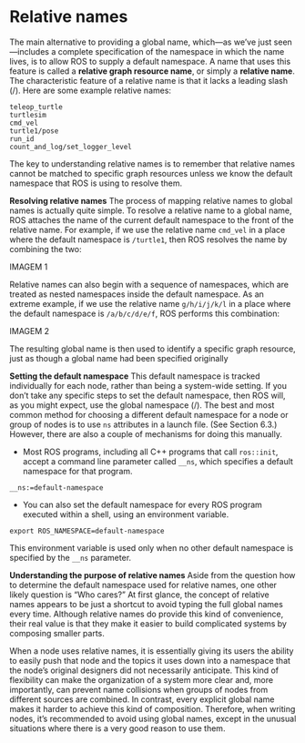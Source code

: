 # Relative names

The main alternative to providing a global name, which—as we’ve just seen—includes a complete specification 
of the namespace in which the name lives, is to allow ROS to supply a default namespace. A name that uses 
this feature is called a **relative graph resource name**, or simply a **relative name**. The characteristic 
feature of a relative name is that it lacks a leading slash (/). Here are some example relative names:

```
teleop_turtle 
turtlesim 
cmd_vel 
turtle1/pose 
run_id 
count_and_log/set_logger_level
```

The key to understanding relative names is to remember that relative names cannot be matched to specific graph 
resources unless we know the default namespace that ROS is using to resolve them.

**Resolving relative names** The process of mapping relative names to global names is actually quite simple. 
To resolve a relative name to a global name, ROS attaches the name of the current default namespace to the front 
of the relative name. For example, if we use the relative name `cmd_vel` in a place where the default namespace 
is `/turtle1`, then ROS resolves the name by combining the two:

IMAGEM 1

Relative names can also begin with a sequence of namespaces, which are treated as nested namespaces inside the 
default namespace. As an extreme example, if we use the relative name `g/h/i/j/k/l` in a place where the default 
namespace is `/a/b/c/d/e/f`, ROS performs this combination:

IMAGEM 2

The resulting global name is then used to identify a specific graph resource, just as though a global name had been 
specified originally

**Setting the default namespace** This default namespace is tracked individually for each node, rather than being a 
system-wide setting. If you don’t take any specific steps to set the default namespace, then ROS will, as you might 
expect, use the global namespace (/). The best and most common method for choosing a different default namespace for 
a node or group of nodes is to use `ns` attributes in a launch file. (See Section 6.3.) However, there are also a 
couple of mechanisms for doing this manually.

- Most ROS programs, including all C++ programs that call `ros::init`, accept a command line parameter called `__ns`, 
which specifies a default namespace for that program.

```
__ns:=default-namespace
```

- You can also set the default namespace for every ROS program executed within a shell, using an environment variable.

```
export ROS_NAMESPACE=default-namespace
```

This environment variable is used only when no other default namespace is specified by the `__ns` parameter.

**Understanding the purpose of relative names** Aside from the question how to determine the default namespace used for 
relative names, one other likely question is “Who cares?” At first glance, the concept of relative names appears to be 
just a shortcut to avoid typing the full global names every time. Although relative names do provide this kind of 
convenience, their real value is that they make it easier to build complicated systems by composing smaller parts. 

When a node uses relative names, it is essentially giving its users the ability to easily push that node and the 
topics it uses down into a namespace that the node’s original designers did not necessarily anticipate. This kind 
of flexibility can make the organization of a system more clear and, more importantly, can prevent name collisions 
when groups of nodes from different sources are combined. In contrast, every explicit global name makes it harder 
to achieve this kind of composition. Therefore, when writing nodes, it’s recommended to avoid using global names, 
except in the unusual situations where there is a very good reason to use them.

